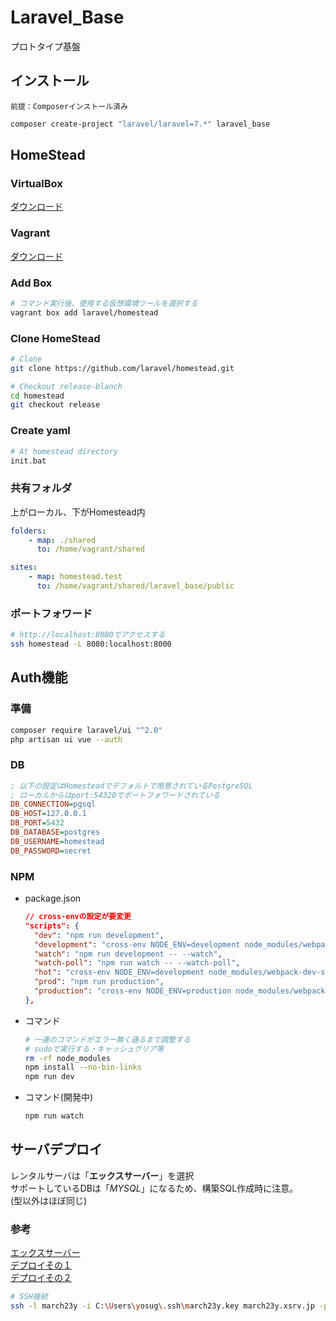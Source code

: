 # Laravel_Base
プロトタイプ基盤

## インストール

    前提：Composerインストール済み

~~~ bash
composer create-project "laravel/laravel=7.*" laravel_base
~~~

## HomeStead

### VirtualBox

[ダウンロード](https://www.virtualbox.org/wiki/Downloads)  

### Vagrant

[ダウンロード](https://www.vagrantup.com/downloads.html)  

### Add Box

~~~ bash
# コマンド実行後、使用する仮想環境ツールを選択する
vagrant box add laravel/homestead
~~~

### Clone HomeStead

~~~ bash
# Clone
git clone https://github.com/laravel/homestead.git

# Checkout release-blanch
cd homestead
git checkout release
~~~

### Create yaml

~~~ bash
# At homestead directory
init.bat
~~~

### 共有フォルダ

上がローカル、下がHomestead内  
~~~ yaml
folders:
    - map: ./shared
      to: /home/vagrant/shared

sites:
    - map: homestead.test
      to: /home/vagrant/shared/laravel_base/public
~~~

### ポートフォワード

~~~bash
# http://localhost:8080でアクセスする
ssh homestead -L 8080:localhost:8000
~~~

## Auth機能

### 準備

~~~bash
composer require laravel/ui "^2.0"
php artisan ui vue --auth
~~~

### DB

~~~ini
; 以下の設定はHomesteadでデフォルトで用意されているPostgreSQL
; ローカルからはport:54320でポートフォワードされている
DB_CONNECTION=pgsql
DB_HOST=127.0.0.1
DB_PORT=5432
DB_DATABASE=postgres
DB_USERNAME=homestead
DB_PASSWORD=secret
~~~

### NPM

- package.json  

  ~~~json
  // cross-envの設定が要変更
  "scripts": {
    "dev": "npm run development",
    "development": "cross-env NODE_ENV=development node_modules/webpack/bin/webpack.js --progress --hide-modules --config=node_modules/laravel-mix/setup/webpack.config.js",
    "watch": "npm run development -- --watch",
    "watch-poll": "npm run watch -- --watch-poll",
    "hot": "cross-env NODE_ENV=development node_modules/webpack-dev-server/bin/webpack-dev-server.js --inline --hot --config=node_modules/laravel-mix/setup/webpack.config.js",
    "prod": "npm run production",
    "production": "cross-env NODE_ENV=production node_modules/webpack/bin/webpack.js --progress --hide-modules --config=node_modules/laravel-mix/setup/webpack.config.js"
  },
  ~~~

- コマンド  

  ~~~bash
  # 一連のコマンドがエラー無く通るまで調整する
  # sudoで実行する・キャッシュクリア等
  rm -rf node_modules
  npm install --no-bin-links
  npm run dev
  ~~~

- コマンド(開発中)  

  ~~~bash
  npm run watch
  ~~~

## サーバデプロイ

レンタルサーバは「**エックスサーバー**」を選択  
サポートしているDBは「*MYSQL*」になるため、構築SQL作成時に注意。  
(型以外はほぼ同じ)  

### 参考

[エックスサーバー](https://www.xserver.ne.jp/)  
[デプロイその１](https://qiita.com/n_oshiumi/items/2a1cc7d147ee1eff3e23)  
[デプロイその２](https://naoya-ono.com/blog/deploy-laravel-xserver/)  

~~~bash
# SSH接続
ssh -l march23y -i C:\Users\yosug\.ssh\march23y.key march23y.xsrv.jp -p 10022
~~~
